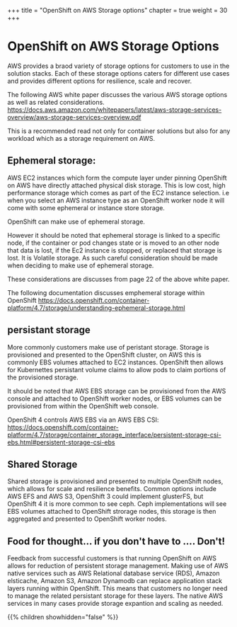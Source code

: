 +++
title = "OpenShift on AWS Storage options"
chapter = true
weight = 30
+++

# OpenShift on AWS Storage Options


AWS provides a braod variety of storage options for customers to use in the solution stacks. Each of these storage options caters for different use cases and provides different options for resilience, scale and recover.

The following AWS white paper discusses the various AWS storage options as well as related considerations. 
https://docs.aws.amazon.com/whitepapers/latest/aws-storage-services-overview/aws-storage-services-overview.pdf

This is a recommended read not only for container solutions but also for any workload which as a storage requirement on AWS.

## Ephemeral storage:

AWS EC2 instances which form the compute layer under pinning OpenShift on AWS have directly attached physical disk storage. 
This is low cost, high performance storage which comes as part of the EC2 instance selection. i.e when you select an AWS instance type as an OpenShift worker node it will come with some ephemeral or instance store storage. 

OpenShift can make use of ephemeral storage. 

However it should be noted that ephemeral storage is linked to a specific node, if the container or pod changes state or is moved to an other node that data is lost, if the Ec2 instance is stopped, or replaced that storage is lost. It is Volatile storage. As such careful consideration should be made when deciding to make use of ephemeral storage.

These considerations are discusses from page 22 of the above white paper.

The following documentation discusses emphemeral storage within OpenShift
https://docs.openshift.com/container-platform/4.7/storage/understanding-ephemeral-storage.html


## persistant storage

More commonly customers make use of peristant storage. 
Storage is provisioned and presented to the OpenShift cluster, on AWS this is commonly EBS volumes attached to EC2 instances. OpenShift then allows for Kubernettes persistant volume claims to allow pods to claim portions of the provisioned storage. 

It should be noted that AWS EBS storage can be provisioned from the AWS console and attached to OpenShift worker nodes, or EBS volumes can be provisioned from within the OpenShift web console. 

OpenShift 4 controls AWS EBS via an AWS EBS CSI:
https://docs.openshift.com/container-platform/4.7/storage/container_storage_interface/persistent-storage-csi-ebs.html#persistent-storage-csi-ebs


## Shared Storage 

Shared storage is provisioned and presented to multiple OpenShift nodes, which allows for scale and resilience benefits.
Common options include AWS EFS and AWS S3, OpenShift 3 could implement glusterFS, but OpenShift 4 it is more common to see ceph.
Ceph implementations will see EBS volumes attached to OpenShift strorage nodes, this storage is then aggregated and presented to OpenShift worker nodes. 

## Food for thought... if you don't have to .... Don't!

Feedback from successful customers is that running OpenShift on AWS allows for reduction of persistent storage management.
Making use of AWS native services such as AWS Relational database service (RDS), Amazon elsticache, Amazon S3, Amazon Dynamodb can replace application stack layers running within OpenShift. This means that customers no longer need to manage the related persistant storage for these layers. The native AWS services in many cases provide storage expantion and scaling as needed. 




{{% children showhidden="false" %}}
